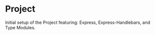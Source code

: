 # Project

Initial setup of the Project featuring:  Express, Express-Handlebars, and Type Modules.





